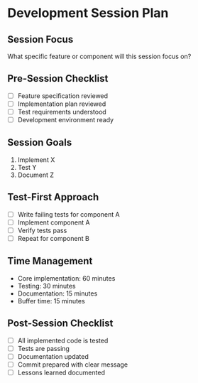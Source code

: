 # Development Session Plan

## Session Focus
What specific feature or component will this session focus on?

## Pre-Session Checklist
- [ ] Feature specification reviewed
- [ ] Implementation plan reviewed
- [ ] Test requirements understood
- [ ] Development environment ready

## Session Goals
1. Implement X
2. Test Y
3. Document Z

## Test-First Approach
- [ ] Write failing tests for component A
- [ ] Implement component A
- [ ] Verify tests pass
- [ ] Repeat for component B

## Time Management
- Core implementation: 60 minutes
- Testing: 30 minutes
- Documentation: 15 minutes
- Buffer time: 15 minutes

## Post-Session Checklist
- [ ] All implemented code is tested
- [ ] Tests are passing
- [ ] Documentation updated
- [ ] Commit prepared with clear message
- [ ] Lessons learned documented